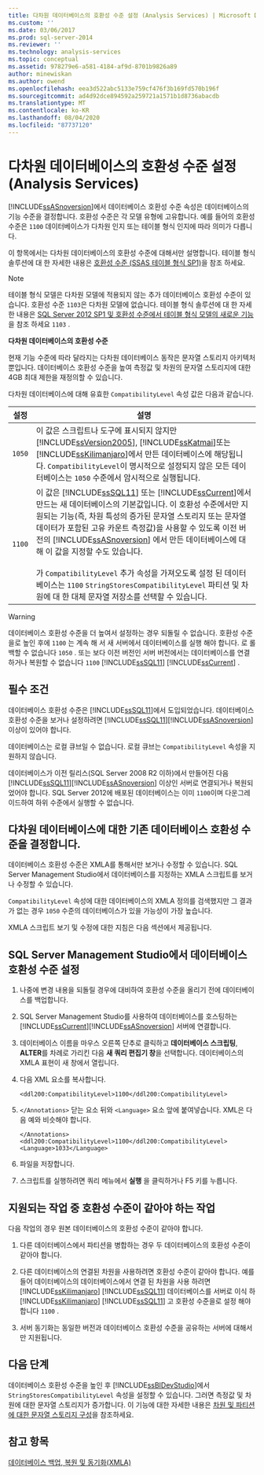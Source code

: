 ```yaml
---
title: 다차원 데이터베이스의 호환성 수준 설정 (Analysis Services) | Microsoft Docs
ms.custom: ''
ms.date: 03/06/2017
ms.prod: sql-server-2014
ms.reviewer: ''
ms.technology: analysis-services
ms.topic: conceptual
ms.assetid: 978279e6-a581-4184-af9d-8701b9826a89
author: minewiskan
ms.author: owend
ms.openlocfilehash: eea3d522abc5133e759cf476f3b169fd570b196f
ms.sourcegitcommit: ad4d92dce894592a259721a1571b1d8736abacdb
ms.translationtype: MT
ms.contentlocale: ko-KR
ms.lasthandoff: 08/04/2020
ms.locfileid: "87737120"
---
```

# <a name="set-the-compatibility-level-of-a-multidimensional-database-analysis-services"></a>다차원 데이터베이스의 호환성 수준 설정(Analysis Services)
  [!INCLUDE[ssASnoversion](../../includes/ssasnoversion-md.md)]에서 데이터베이스 호환성 수준 속성은 데이터베이스의 기능 수준을 결정합니다. 호환성 수준은 각 모델 유형에 고유합니다. 예를 들어의 호환성 수준은 `1100` 데이터베이스가 다차원 인지 또는 테이블 형식 인지에 따라 의미가 다릅니다.  
  
 이 항목에서는 다차원 데이터베이스의 호환성 수준에 대해서만 설명합니다. 테이블 형식 솔루션에 대 한 자세한 내용은 [호환성 수준 &#40;SSAS 테이블 형식 SP1&#41;](../tabular-models/compatibility-level-for-tabular-models-in-analysis-services.md)을 참조 하세요.  
  
> [!NOTE]  
>  테이블 형식 모델은 다차원 모델에 적용되지 않는 추가 데이터베이스 호환성 수준이 있습니다. 호환성 수준 `1103`은 다차원 모델에 없습니다. 테이블 형식 솔루션에 대 한 자세한 내용은 [SQL Server 2012 SP1 및 호환성 수준에서 테이블 형식 모델의 새로운 기능](https://go.microsoft.com/fwlink/?LinkId=301727) 을 참조 하세요 `1103` .  
  
 **다차원 데이터베이스의 호환성 수준**  
  
 현재 기능 수준에 따라 달라지는 다차원 데이터베이스 동작은 문자열 스토리지 아키텍처뿐입니다. 데이터베이스 호환성 수준을 높여 측정값 및 차원의 문자열 스토리지에 대한 4GB 최대 제한을 재정의할 수 있습니다.  
  
 다차원 데이터베이스에 대해 유효한 `CompatibilityLevel` 속성 값은 다음과 같습니다.  
  
|설정|설명|  
|-------------|-----------------|  
|`1050`|이 값은 스크립트나 도구에 표시되지 않지만 [!INCLUDE[ssVersion2005](../../includes/ssversion2005-md.md)], [!INCLUDE[ssKatmai](../../includes/sskatmai-md.md)]또는 [!INCLUDE[ssKilimanjaro](../../includes/sskilimanjaro-md.md)]에서 만든 데이터베이스에 해당됩니다. `CompatibilityLevel`이 명시적으로 설정되지 않은 모든 데이터베이스는 `1050` 수준에서 암시적으로 실행됩니다.|  
|`1100`|이 값은 [!INCLUDE[ssSQL11](../../includes/sssql11-md.md)] 또는 [!INCLUDE[ssCurrent](../../includes/sscurrent-md.md)]에서 만드는 새 데이터베이스의 기본값입니다. 이 호환성 수준에서만 지원되는 기능(즉, 차원 특성의 증가된 문자열 스토리지 또는 문자열 데이터가 포함된 고유 카운트 측정값)을 사용할 수 있도록 이전 버전의 [!INCLUDE[ssASnoversion](../../includes/ssasnoversion-md.md)] 에서 만든 데이터베이스에 대해 이 값을 지정할 수도 있습니다.<br /><br /> 가 `CompatibilityLevel` 추가 속성을 가져오도록 설정 된 데이터베이스는 `1100` `StringStoresCompatibilityLevel` 파티션 및 차원에 대 한 대체 문자열 저장소를 선택할 수 있습니다.|  
  
> [!WARNING]  
>  데이터베이스 호환성 수준을 더 높여서 설정하는 경우 되돌릴 수 없습니다. 호환성 수준을로 높인 후에 `1100` 는 계속 해 서 새 서버에서 데이터베이스를 실행 해야 합니다. 로 롤백할 수 없습니다 `1050` . 또는 보다 이전 버전인 서버 버전에서는 데이터베이스를 연결 하거나 복원할 수 없습니다 `1100` [!INCLUDE[ssSQL11](../../includes/sssql11-md.md)] [!INCLUDE[ssCurrent](../../includes/sscurrent-md.md)] .  
  
## <a name="prerequisites"></a>필수 조건  
 데이터베이스 호환성 수준은 [!INCLUDE[ssSQL11](../../includes/sssql11-md.md)]에서 도입되었습니다. 데이터베이스 호환성 수준을 보거나 설정하려면 [!INCLUDE[ssSQL11](../../includes/sssql11-md.md)][!INCLUDE[ssASnoversion](../../includes/ssasnoversion-md.md)] 이상이 있어야 합니다.  
  
 데이터베이스는 로컬 큐브일 수 없습니다. 로컬 큐브는 `CompatibilityLevel` 속성을 지원하지 않습니다.  
  
 데이터베이스가 이전 릴리스(SQL Server 2008 R2 이하)에서 만들어진 다음 [!INCLUDE[ssSQL11](../../includes/sssql11-md.md)][!INCLUDE[ssASnoversion](../../includes/ssasnoversion-md.md)] 이상인 서버로 연결되거나 복원되었어야 합니다. SQL Server 2012에 배포된 데이터베이스는 이미 `1100`이며 다운그레이드하여 하위 수준에서 실행할 수 없습니다.  
  
## <a name="determine-the-existing-database-compatibility-level-for-a-multidimensional-database"></a>다차원 데이터베이스에 대한 기존 데이터베이스 호환성 수준을 결정합니다.  
 데이터베이스 호환성 수준은 XMLA를 통해서만 보거나 수정할 수 있습니다. SQL Server Management Studio에서 데이터베이스를 지정하는 XMLA 스크립트를 보거나 수정할 수 있습니다.  
  
 `CompatibilityLevel` 속성에 대한 데이터베이스의 XMLA 정의를 검색했지만 그 결과가 없는 경우 `1050` 수준의 데이터베이스가 있을 가능성이 가장 높습니다.  
  
 XMLA 스크립트 보기 및 수정에 대한 지침은 다음 섹션에서 제공됩니다.  
  
## <a name="set-the-database-compatibility-level-in-sql-server-management-studio"></a>SQL Server Management Studio에서 데이터베이스 호환성 수준 설정  
  
1.  나중에 변경 내용을 되돌릴 경우에 대비하여 호환성 수준을 올리기 전에 데이터베이스를 백업합니다.  
  
2.  SQL Server Management Studio를 사용하여 데이터베이스를 호스팅하는 [!INCLUDE[ssCurrent](../../includes/sscurrent-md.md)][!INCLUDE[ssASnoversion](../../includes/ssasnoversion-md.md)] 서버에 연결합니다.  
  
3.  데이터베이스 이름을 마우스 오른쪽 단추로 클릭하고 **데이터베이스 스크립팅**, **ALTER**를 차례로 가리킨 다음 **새 쿼리 편집기 창**을 선택합니다. 데이터베이스의 XMLA 표현이 새 창에서 열립니다.  
  
4.  다음 XML 요소를 복사합니다.  
  
    ```  
    <ddl200:CompatibilityLevel>1100</ddl200:CompatibilityLevel>  
    ```  
  
5.  `</Annotations>` 닫는 요소 뒤와 `<Language>` 요소 앞에 붙여넣습니다. XML은 다음 예와 비슷해야 합니다.  
  
    ```  
    </Annotations>  
    <ddl200:CompatibilityLevel>1100</ddl200:CompatibilityLevel>  
    <Language>1033</Language>  
    ```  
  
6.  파일을 저장합니다.  
  
7.  스크립트를 실행하려면 쿼리 메뉴에서 **실행** 을 클릭하거나 F5 키를 누릅니다.  
  
## <a name="supported-operations-that-require-the-same-compatibility-level"></a>지원되는 작업 중 호환성 수준이 같아야 하는 작업  
 다음 작업의 경우 원본 데이터베이스의 호환성 수준이 같아야 합니다.  
  
1.  다른 데이터베이스에서 파티션을 병합하는 경우 두 데이터베이스의 호환성 수준이 같아야 합니다.  
  
2.  다른 데이터베이스의 연결된 차원을 사용하려면 호환성 수준이 같아야 합니다. 예를 들어 데이터베이스의 데이터베이스에서 연결 된 차원을 사용 하려면 [!INCLUDE[ssKilimanjaro](../../includes/sskilimanjaro-md.md)] [!INCLUDE[ssSQL11](../../includes/sssql11-md.md)] 데이터베이스를 서버로 이식 하 [!INCLUDE[ssKilimanjaro](../../includes/sskilimanjaro-md.md)] [!INCLUDE[ssSQL11](../../includes/sssql11-md.md)] 고 호환성 수준을로 설정 해야 합니다 `1100` .  
  
3.  서버 동기화는 동일한 버전과 데이터베이스 호환성 수준을 공유하는 서버에 대해서만 지원됩니다.  
  
## <a name="next-steps"></a>다음 단계  
 데이터베이스 호환성 수준을 높인 후 [!INCLUDE[ssBIDevStudio](../../includes/ssbidevstudio-md.md)]에서 `StringStoresCompatibilityLevel` 속성을 설정할 수 있습니다. 그러면 측정값 및 차원에 대한 문자열 스토리지가 증가합니다. 이 기능에 대한 자세한 내용은 [차원 및 파티션에 대한 문자열 스토리지 구성](configure-string-storage-for-dimensions-and-partitions.md)을 참조하세요.  
  
## <a name="see-also"></a>참고 항목  
 [데이터베이스 백업, 복원 및 동기화&#40;XMLA&#41;](../multidimensional-models-scripting-language-assl-xmla/backing-up-restoring-and-synchronizing-databases-xmla.md)  
  
  

